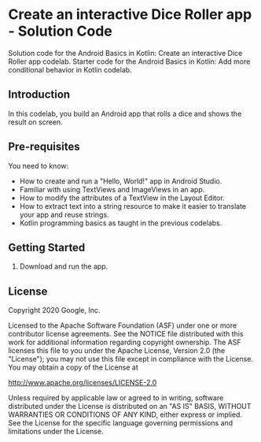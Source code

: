 Create an interactive Dice Roller app - Solution Code
=====================================================

Solution code for the Android Basics in Kotlin: Create an interactive Dice Roller app codelab.
Starter code for the Android Basics in Kotlin:  Add more conditional behavior in Kotlin codelab.

Introduction
------------
In this codelab, you build an Android app that rolls a dice and shows the result on screen.

Pre-requisites
--------------

You need to know:
- How to create and run a "Hello, World!" app in Android Studio.
- Familiar with using TextViews and ImageViews in an app.
- How to modify the attributes of a TextView in the Layout Editor.
- How to extract text into a string resource to make it easier to translate your app and reuse strings.
- Kotlin programming basics as taught in the previous codelabs.



Getting Started
---------------

1. Download and run the app.

License
-------

Copyright 2020 Google, Inc.

Licensed to the Apache Software Foundation (ASF) under one or more contributor
license agreements.  See the NOTICE file distributed with this work for
additional information regarding copyright ownership.  The ASF licenses this
file to you under the Apache License, Version 2.0 (the "License"); you may not
use this file except in compliance with the License.  You may obtain a copy of
the License at

  http://www.apache.org/licenses/LICENSE-2.0

Unless required by applicable law or agreed to in writing, software
distributed under the License is distributed on an "AS IS" BASIS, WITHOUT
WARRANTIES OR CONDITIONS OF ANY KIND, either express or implied.  See the
License for the specific language governing permissions and limitations under
the License.
